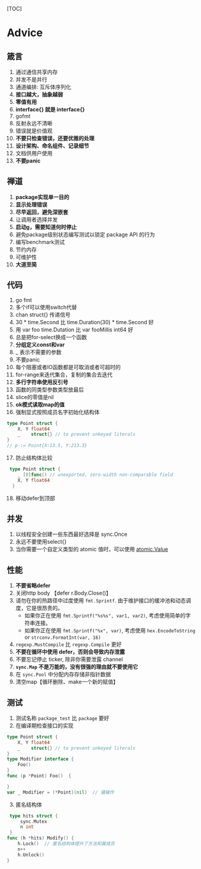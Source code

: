 [TOC]

# Advice

## 箴言

1.  通过通信共享内存
2.  并发不是并行
3.  通道编排: 互斥体序列化
4.  **接口越大，抽象越弱**
5.  **零值有用**
6.  **interface{} 就是 interface{}**
7.  gofmt
8.  反射永远不清晰
9.  错误就是价值观
10.  **不要只检查错误，还要优雅的处理**
11.  **设计架构、命名组件、记录细节**
12.  文档供用户使用
13.  **不要panic**

## 禅道

1.  **package实现单一目的**
2.  **显示处理错误**
3.  **尽早返回，避免深嵌套**
4.  让调用者选择并发
5.  **启动g，需要知道何时停止**
6.  避免package级别状态编写测试以锁定 package API 的行为
7.  编写benchmark测试
8.  节约内存
9.  可维护性
10.  **大道至简**

## 代码

1.  go fmt
2.  多个if可以使用switch代替
3.  chan struct{} 传递信号
4.  30 * time.Second 比 time.Duration(30) * time.Second 好
5.  用 var foo time.Dutation 比 var fooMillis int64 好
6.  总是把for-select换成一个函数
7.  **分组定义const和var**
8.  _ 表示不需要的参数
9.  不要panic
10.  每个阻塞或者IO函数都是可取消或者可超时的
11.  for-range来迭代集合，复制的集合去迭代
12.  **多行字符串使用反引号**
13.  函数的同类型参数类型放最后
14.  slice的零值是nil
15.  **ok模式读取map的值**
16.  强制显式按照成员名字初始化结构体

~~~go
type Point struct {
	X, Y float64
	_    struct{} // to prevent unkeyed literals
}
// p := Point{X:13.5, Y:213.3}
~~~

17.  防止结构体比较

~~~go
 type Point struct {
    _ [0]func() // unexported, zero-width non-comparable field
    X, Y float64
  }
~~~

18.  移动defer到顶部

## 并发

1.  以线程安全创建一些东西最好选择是 sync.Once
2.  永远不要使用select{}
3.  当你需要一个自定义类型的 atomic 值时，可以使用 [atomic.Value](https://godoc.org/sync/atomic#Value)

## 性能

1.  **不要省略defer**
2.  关闭http body 【defer r.Body.Close()】
3.  请勿在你的热路径中过度使用 `fmt.Sprintf`. 由于维护接口的缓冲池和动态调度，它是很昂贵的。
    -   如果你正在使用 `fmt.Sprintf("%s%s", var1, var2)`, 考虑使用简单的字符串连接。
    -   如果你正在使用 `fmt.Sprintf("%x", var)`, 考虑使用 `hex.EncodeToString` or `strconv.FormatInt(var, 16)`
4.  `regexp.MustCompile` 比 `regexp.Compile` 更好
5.  **不要在循环中使用 defer，否则会导致内存泄露**
6.  不要忘记停止 ticker, 除非你需要泄露 channel
7.  **`sync.Map` 不是万能的，没有很强的理由就不要使用它**
8.  在 `sync.Pool` 中分配内存存储非指针数据
9.  清空map【循环删除、make一个新的赋值】

## 测试

1.  测试名称 `package_test` 比 `package` 要好
2.  在编译期检查接口的实现

~~~go
type Point struct {
	X, Y float64
	_    struct{} // to prevent unkeyed literals
}
type Modifier interface {
	Foo()
}
func (p *Point) Foo()  {

}
var _ Modifier = (*Point)(nil)  // 骚操作
~~~

3.  匿名结构体

~~~go
 type hits struct {
     sync.Mutex
     n int
 }
func (h *hits) Modify() {
    h.Lock()  // 匿名结构体提升了方法和属成员
    n++
    h.Unlock()
}
~~~
